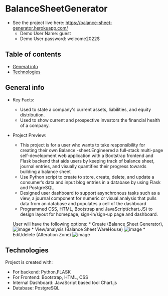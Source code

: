# BalanceSheetGenerator
* See the project live here:
  https://balance-sheet-generator.herokuapp.com/
    * Demo User Name: guest
    * Demo User password: welcome2022$

## Table of contents
* [General info](#general-info)
* [Technologies](#technologies)

## General info
* Key Facts: 
  * Used to state a company's current assets, liabilities, and equity distribution.
  * Used to show current and prospective investors the financial health of a company.
 
* Project Preview:  

  * This project is for a user who wants to take responsibility for creating their own Balance -sheet.Engineered a full-stack multi-page self-development web application with a Bootstrap  frontend and Flask backend that aids users by keeping track of balance sheet, journal entries, and visually quantifies their progress towards building a balance sheet
  * Use Python script to create to store, create, delete, and update a consumer’s data and input blog entries in a database by using Flask and PostgreSQL
  * Designed user dashboard to support asynchronous tasks such as a view, a journal component for numeric or  visual analysis  that pulls data from an database and populates a cell of the dashboard
  * Programmed CSS, HTML, Bootstrap and JavaScript(chart.JS) to design layout for homepage, sign-in/sign-up page and dashboard.  
  
  User will have the following options:
      * Create (Balance Sheet Generator),
      ![image](https://user-images.githubusercontent.com/93847807/181357617-26f9be53-fd85-4780-a33f-7c99d95698c1.png)
      * View/analysis (Balance Sheet WareHouse)
      ![image](https://user-images.githubusercontent.com/93847807/181358577-25078676-bf74-44ce-8e75-57841b2dc83b.png)
      * Edit/delete (Alteration Zone) 
       ![image](https://user-images.githubusercontent.com/93847807/181359025-76e6584b-6ceb-4cb3-b2b7-881521eb8274.png)           

  
## Technologies
Project is created with:
* For backend: Python,FLASK
* For Frontend: Bootstrap, HTML, CSS
* Internal Dashboard: JavaScript based tool Chart.js
* Database: PostgreSQL
